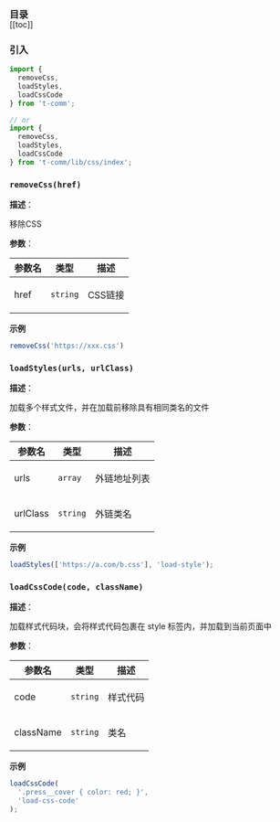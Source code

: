 <h3 style="margin-bottom: -1rem;">目录</h3>

[[toc]]

<h3>引入</h3>

```ts
import {
  removeCss,
  loadStyles,
  loadCssCode
} from 't-comm';

// or
import {
  removeCss,
  loadStyles,
  loadCssCode
} from 't-comm/lib/css/index';
```


### `removeCss(href)` 


**描述**：<p>移除CSS</p>

**参数**：


| 参数名 | 类型 | 描述 |
| --- | --- | --- |
| href | <code>string</code> | <p>CSS链接</p> |



**示例**

```typescript
removeCss('https://xxx.css')
```
<a name="loadStyles"></a>

### `loadStyles(urls, urlClass)` 


**描述**：<p>加载多个样式文件，并在加载前移除具有相同类名的文件</p>

**参数**：


| 参数名 | 类型 | 描述 |
| --- | --- | --- |
| urls | <code>array</code> | <p>外链地址列表</p> |
| urlClass | <code>string</code> | <p>外链类名</p> |



**示例**

```ts
loadStyles(['https://a.com/b.css'], 'load-style');
```
<a name="loadCssCode"></a>

### `loadCssCode(code, className)` 


**描述**：<p>加载样式代码块，会将样式代码包裹在 style 标签内，并加载到当前页面中</p>

**参数**：


| 参数名 | 类型 | 描述 |
| --- | --- | --- |
| code | <code>string</code> | <p>样式代码</p> |
| className | <code>string</code> | <p>类名</p> |



**示例**

```ts
loadCssCode(
  '.press__cover { color: red; }',
  'load-css-code'
);
```
